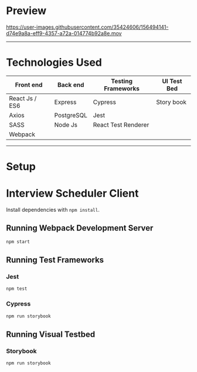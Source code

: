 # Preview



https://user-images.githubusercontent.com/35424606/156494141-d74e9a8a-eff9-4357-a72a-014774b92a8e.mov



---
# Technologies Used

Front end | Back end | Testing Frameworks | UI Test Bed
  ---     |   ---    |       ---          |     ---
React Js / ES6 | Express | Cypress        | Story book
Axios     | PostgreSQL   | Jest           |
SASS      | Node Js      | React Test Renderer|
Webpack   |              |                |



----
# Setup
# Interview Scheduler Client


Install dependencies with `npm install`.

## Running Webpack Development Server

```sh
npm start
```

## Running Test Frameworks
### Jest

```sh
npm test
```
### Cypress

```sh
npm run storybook
```
## Running Visual Testbed
### Storybook 

```sh
npm run storybook
```
